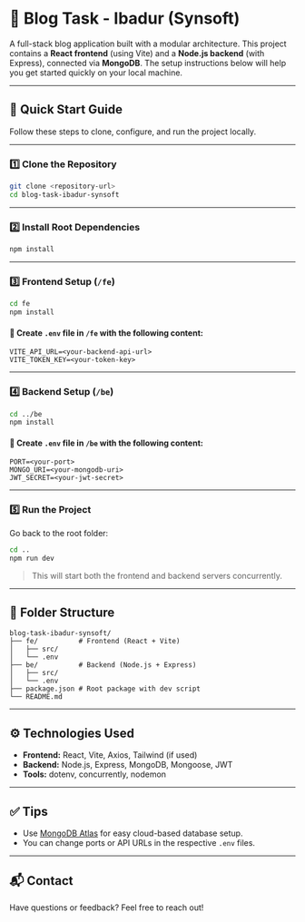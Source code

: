 # 📝 Blog Task - Ibadur (Synsoft)

A full-stack blog application built with a modular architecture. This project contains a **React frontend** (using Vite) and a **Node.js backend** (with Express), connected via **MongoDB**. The setup instructions below will help you get started quickly on your local machine.

---

## 🚀 Quick Start Guide

Follow these steps to clone, configure, and run the project locally.

---

### 1️⃣ Clone the Repository

```bash
git clone <repository-url>
cd blog-task-ibadur-synsoft
```

---

### 2️⃣ Install Root Dependencies

```bash
npm install
```

---

### 3️⃣ Frontend Setup (`/fe`)

```bash
cd fe
npm install
```

#### 🔧 Create `.env` file in `/fe` with the following content:

```env
VITE_API_URL=<your-backend-api-url>
VITE_TOKEN_KEY=<your-token-key>
```

---

### 4️⃣ Backend Setup (`/be`)

```bash
cd ../be
npm install
```

#### 🔧 Create `.env` file in `/be` with the following content:

```env
PORT=<your-port>
MONGO_URI=<your-mongodb-uri>
JWT_SECRET=<your-jwt-secret>
```

---

### 5️⃣ Run the Project

Go back to the root folder:

```bash
cd ..
npm run dev
```

> This will start both the frontend and backend servers concurrently.

---

## 📁 Folder Structure

```
blog-task-ibadur-synsoft/
├── fe/          # Frontend (React + Vite)
│   ├── src/
│   └── .env
├── be/          # Backend (Node.js + Express)
│   ├── src/
│   └── .env
├── package.json # Root package with dev script
└── README.md
```

---

## ⚙️ Technologies Used

- **Frontend:** React, Vite, Axios, Tailwind (if used)
- **Backend:** Node.js, Express, MongoDB, Mongoose, JWT
- **Tools:** dotenv, concurrently, nodemon

---

## ✅ Tips

- Use [MongoDB Atlas](https://www.mongodb.com/cloud/atlas) for easy cloud-based database setup.
- You can change ports or API URLs in the respective `.env` files.

---

## 📬 Contact

Have questions or feedback? Feel free to reach out!
